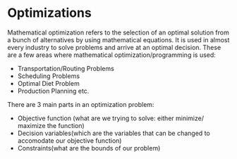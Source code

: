 # Optimizations

Mathematical optimization refers to the selection of an optimal solution from a bunch of alternatives by using mathematical equations. It is used in almost every industry to solve problems and arrive at an optimal decision. These are a few areas where mathematical optimization/programming is used:

- Transportation/Routing Problems
- Scheduling Problems
- Optimal Diet Problem
- Production Planning etc.

There are 3 main parts in an optimization problem:

- Objective function (what are we trying to solve: either minimize/ maximize the function)  
- Decision variables(which are the variables that can be changed to accomodate our objective function)  
- Constraints(what are the bounds of our problem) 
